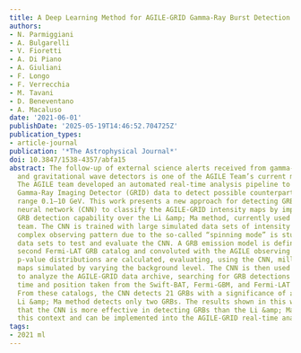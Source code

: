 ```yaml
---
title: A Deep Learning Method for AGILE-GRID Gamma-Ray Burst Detection
authors:
- N. Parmiggiani
- A. Bulgarelli
- V. Fioretti
- A. Di Piano
- A. Giuliani
- F. Longo
- F. Verrecchia
- M. Tavani
- D. Beneventano
- A. Macaluso
date: '2021-06-01'
publishDate: '2025-05-19T14:46:52.704725Z'
publication_types:
- article-journal
publication: '*The Astrophysical Journal*'
doi: 10.3847/1538-4357/abfa15
abstract: The follow-up of external science alerts received from gamma-ray burst (GRB)
  and gravitational wave detectors is one of the AGILE Team’s current major activities.
  The AGILE team developed an automated real-time analysis pipeline to analyze AGILE
  Gamma-Ray Imaging Detector (GRID) data to detect possible counterparts in the energy
  range 0.1–10 GeV. This work presents a new approach for detecting GRBs using a convolutional
  neural network (CNN) to classify the AGILE-GRID intensity maps by improving the
  GRB detection capability over the Li &amp; Ma method, currently used by the AGILE
  team. The CNN is trained with large simulated data sets of intensity maps. The AGILE
  complex observing pattern due to the so-called “spinning mode” is studied to prepare
  data sets to test and evaluate the CNN. A GRB emission model is defined from the
  second Fermi-LAT GRB catalog and convoluted with the AGILE observing pattern. Different
  p-value distributions are calculated, evaluating, using the CNN, millions of background-only
  maps simulated by varying the background level. The CNN is then used on real data
  to analyze the AGILE-GRID data archive, searching for GRB detections using the trigger
  time and position taken from the Swift-BAT, Fermi-GBM, and Fermi-LAT GRB catalogs.
  From these catalogs, the CNN detects 21 GRBs with a significance of ≥3σ, while the
  Li &amp; Ma method detects only two GRBs. The results shown in this work demonstrate
  that the CNN is more effective in detecting GRBs than the Li &amp; Ma method in
  this context and can be implemented into the AGILE-GRID real-time analysis pipeline.
tags:
- 2021 ml
---
```

